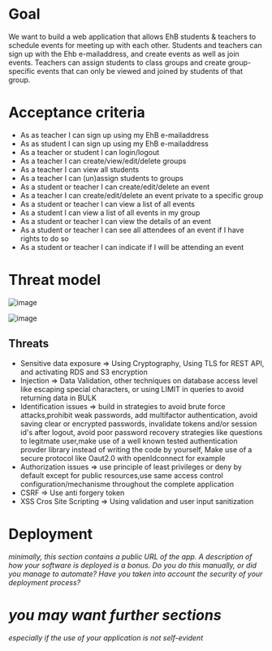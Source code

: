 # Goal

We want to build a web application that allows EhB students & teachers to schedule events for meeting up with each other. Students and teachers can sign up with the Ehb e-mailaddress, and create events as well as join events. Teachers can assign students to class groups and create group-specific events that can only be viewed and joined by students of that group.

# Acceptance criteria

- As as teacher I can sign up using my EhB e-mailaddress
- As as student I can sign up using my EhB e-mailaddress
- As a teacher or student I can login/logout
- As a teacher I can create/view/edit/delete groups
- As a teacher I can view all students
- As a teacher I can (un)assign students to groups
- As a student or teacher I can create/edit/delete an event
- As a teacher I can create/edit/delete an event private to a specific group
- As a student or teacher I can view a list of all events
- As a student I can view a list of all events in my group
- As a student or teacher I can view the details of an event
- As a student or teacher I can see all attendees of an event if I have rights to do so
- As a student or teacher I can indicate if I will be attending an event

# Threat model
![image](https://user-images.githubusercontent.com/21662496/137631094-9fde85f5-eb28-42a7-9d59-7aaaff4416a2.png)

![image](https://user-images.githubusercontent.com/21662496/137630627-9030f499-3f2f-4f19-aa65-e11eac747217.png)

## Threats
- Sensitive data exposure   => Using Cryptography, Using TLS for REST API, and activating RDS and S3 encryption
- Injection => Data Validation, other techniques on database access level like escaping special characters, or using LIMIT in queries to avoid returning data in BULK
- Identification issues => build in strategies to avoid brute force attacks,prohibit weak passwords, add multifactor authentication, avoid saving clear or encrypted passwords, invalidate tokens and/or session id's after logout, avoid poor password recovery strategies like questions to legitmate user,make use of a well known tested authentication provder library instead of writing the code by yourself, Make use of a secure protocol like Oaut2.0 with openIdconnect for example
- Authorization issues => use principle of least privileges or deny by default except for public resources,use same access control configuration/mechanisme throughout the complete application
- CSRF => Use anti forgery token
- XSS Cros Site Scripting => Using validation and user input sanitization

# Deployment
*minimally, this section contains a public URL of the app. A description of how your software is deployed is a bonus. Do you do this manually, or did you manage to automate? Have you taken into account the security of your deployment process?*

# *you may want further sections*
*especially if the use of your application is not self-evident*
